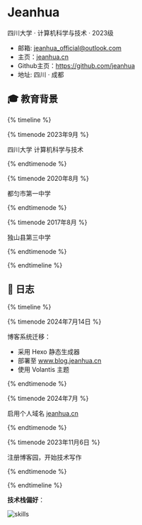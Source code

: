 # Jeanhua
四川大学 · 计算机科学与技术 · 2023级

- 邮箱: jeanhua_official@outlook.com
- 主页：[jeanhua.cn](https://jeanhua.cn)
- Github主页：https://github.com/jeanhua
- 地址: 四川 · 成都

## 🎓 教育背景

{% timeline %}

{% timenode 2023年9月 %}

四川大学 计算机科学与技术

{% endtimenode %}

{% timenode 2020年8月 %}

都匀市第一中学

{% endtimenode %}

{% timenode 2017年8月 %}

独山县第三中学

{% endtimenode %}

{% endtimeline %}



## 📅 日志

{% timeline %}

{% timenode 2024年7月14日 %}

博客系统迁移：

- 采用 Hexo 静态生成器
- 部署至 www.blog.jeanhua.cn
- 使用 Volantis 主题

{% endtimenode %}

{% timenode 2024年7月 %}

启用个人域名 [jeanhua.cn](https://jeanhua.cn)

{% endtimenode %}

{% timenode 2023年11月6日 %}

注册博客园，开始技术写作

{% endtimenode %}

{% endtimeline %}

&zwnj;**技术栈偏好**&zwnj;：

![skills](https://skillicons.dev/icons?perline=14&i=html,java,python,c,cpp,cs,go,typescript,dart,javascript,flutter,vue,vite,react,git,github,linux,ubuntu,md,photoshop,postman,sqlite,vscode,visualstudio,idea,qt,pycharm,unity)
